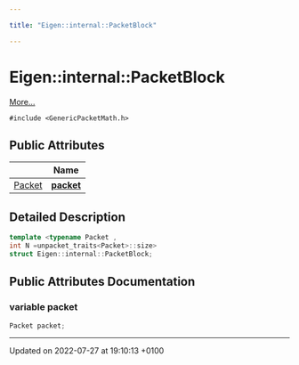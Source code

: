 ```yaml
---

title: "Eigen::internal::PacketBlock"

---
```


# Eigen::internal::PacketBlock



 [More...](#detailed-description)


`#include <GenericPacketMath.h>`

## Public Attributes

|                | Name           |
| -------------- | -------------- |
| <a href="http://example.org/classes/unioneigen_1_1internal_1_1packet/">Packet</a> | **[packet](http://example.org/classes/structeigen_1_1internal_1_1packetblock/#variable-packet)**  |

## Detailed Description

```cpp
template <typename Packet ,
int N =unpacket_traits<Packet>::size>
struct Eigen::internal::PacketBlock;
```

## Public Attributes Documentation

### variable packet

```cpp
Packet packet;
```


-------------------------------

Updated on 2022-07-27 at 19:10:13 +0100